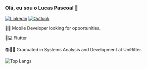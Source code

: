 ### Olá, eu sou o Lucas Pascoal 👋



[![Linkedin](https://img.shields.io/badge/LinkedIn-0077B5?style=for-the-badge&logo=linkedin&logoColor=white)](https://www.linkedin.com/in/lucas-pascoal-456180120/)
[![Outlook](https://img.shields.io/badge/Microsoft_Outlook-0078D4?style=for-the-badge&logo=microsoft-outlook&logoColor=white)](mailto:lucaspascoal_@hotmail.com)

🧑‍💼 Mobile Developer looking for opportunities.

🚀💻 Flutter

📚👨‍🎓 Graduated in Systems Analysis and Development at UniRitter.





![Top Langs](https://github-readme-stats.vercel.app/api/top-langs/?username=PascoaI&layout=compact)
